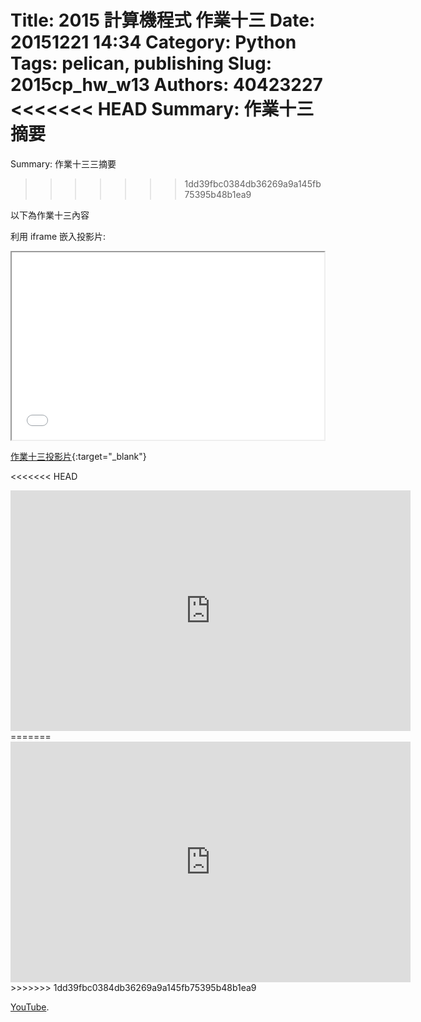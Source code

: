 Title: 2015 計算機程式 作業十三
Date: 20151221 14:34
Category: Python
Tags: pelican, publishing
Slug: 2015cp_hw_w13
Authors: 40423227
<<<<<<< HEAD
Summary: 作業十三摘要
=======
Summary: 作業十三三摘要
>>>>>>> 1dd39fbc0384db36269a9a145fb75395b48b1ea9

以下為作業十三內容

利用 iframe 嵌入投影片:

<iframe src="40423227_cp_w13_p.html" width="500" height="300"></iframe>

[作業十三投影片](40423227_cp_w13_p.html){:target="_blank"}

<<<<<<< HEAD
<iframe width="640" height="385" src="https://www.youtube.com/v/zRBrg_QSB8w&autoplay=1" frameborder="0" allowfullscreen></iframe>
=======
<iframe width="640" height="385" src="https://www.youtube.com/embed/zRBrg_QSB8w" frameborder="0" allowfullscreen></iframe>
>>>>>>> 1dd39fbc0384db36269a9a145fb75395b48b1ea9
 <p><a  href="https://www.youtube.com/">YouTube</a>.</p>
